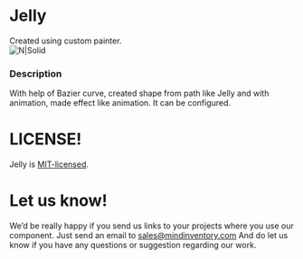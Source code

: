 # Jelly
Created using custom painter.  
![N|Solid](demo.gif)

### Description
With help of Bazier curve, created shape from path like Jelly and with animation, made effect like animation. It can be configured.


# LICENSE!
Jelly is [MIT-licensed](/LICENSE).

# Let us know!
We’d be really happy if you send us links to your projects where you use our component. Just send an email to sales@mindinventory.com And do let us know if you have any questions or suggestion regarding our work.        
